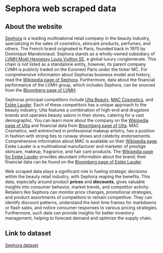 # Sephora web scraped data 

## About the website

[Sephora](https://www.sephora.com/) is a leading multinational retail company in the beauty industry, specializing in the sales of cosmetics, skincare products, perfumes, and others. The French brand originated in Paris, founded back in 1970 by Dominique Mandonnaud. Sephora stands as a wholly-owned subsidiary of [LVMH Moët Hennessy Louis Vuitton SE](https://www.lvmh.com/), a global luxury conglomerate. This chain is not listed as a standalone entity, however, its parent company LVMH is publicly traded on the Euronext Paris under the ticker MC. For comprehensive information about Sephoras business model and history, read the [Wikipedia page of Sephora](https://en.wikipedia.org/wiki/Sephora). Furthermore, data about the financial performance of the LVMH group, which includes Sephora, can be sourced from the [Bloomberg page of LVMH](https://www.bloomberg.com/quote/MC:FP).

Sephoras principal competitors include [Ulta Beauty](https://www.ulta.com/), [MAC Cosmetics](https://www.maccosmetics.com/), and [Estée Lauder](https://www.esteelauder.com/). Each of these competitors has a unique approach to the beauty industry; Ulta features a combination of high-end and drugstore brands and operates beauty salons in their stores, catering for a vast demographic. You can learn more about the company on the [Wikipedia page of Ulta](https://en.wikipedia.org/wiki/Ulta_Beauty) and financial data from [Bloomberg page of Ulta](https://www.bloomberg.com/profile/company/ULTA:US). MAC Cosmetics, well entrenched in professional makeup artistry, has a position in fashion with strong ties to runway shows and celebrity endorsements. Comprehensive information about MAC is available on their [Wikipedia page](https://en.wikipedia.org/wiki/MAC_Cosmetics). Estée Lauder is a multinational manufacturer and marketer of prestige skincare, makeup, fragrance, and hair care products. The [Wikipedia page for Estée Lauder](https://en.wikipedia.org/wiki/The_Estée_Lauder_Companies) provides abundant information about the brand; their financial data can be found on the [Bloomberg page of Estée Lauder](https://www.bloomberg.com/profile/company/EL:US).

Web scraped data plays a significant role in fueling strategic decisions within the beauty retail industry, with Sephora reaping the benefits. This data, especially around product **prices** and **discounts**, gives valuable insights into consumer behavior, market trends, and competitor activity. Retailers like Sephora can monitor price changes, promotional strategies, and product assortments of competitors to remain competitive. They can identify discount patterns, understand the best time frames for markdowns or flash sales, and notice consumer responses to various pricing strategies. Furthermore, such data can provide insights for better inventory management, helping to forecast demand and optimize the supply chain.


## Link to **dataset**

[Sephora dataset](https://www.databoutique.com/buy-data-list-subset/Sephora%20web%20scraped%20data/r/recTVOXHn0yo7x4MU)
